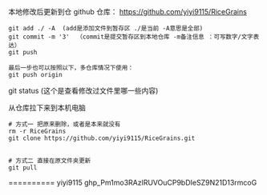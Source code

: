 
本地修改后更新到仓 github 仓库： https://github.com/yiyi9115/RiceGrains
```shell
git add ./ -A  (add是添加文件到暂存区 ./是当前 -A意思是全部)
git commit -m '3'  （commit是提交暂存区到本地仓库 -m备注信息 ：可写数字/文字表达）
git push

最后一步也可以按照以下，多仓库情况下使用：
git push origin
```

git status (这个是查看修改过文件里哪一些内容)




从仓库拉下来到本机电脑
```shell
# 方式一 把原来删除，或者是本来就没有
rm -r RiceGrains
git clone https://github.com/yiyi9115/RiceGrains.git


# 方式二 直接在原文件夹更新
git pull

```


==========
yiyi9115
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
